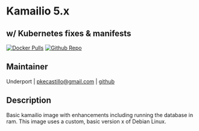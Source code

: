 # Kamailio 5.x
## w/ Kubernetes fixes & manifests
[![Docker Pulls](https://img.shields.io/docker/pulls/underport/kamailio.svg)](https://hub.docker.com/r/pkecastillo/kamailio) [![Github Repo](https://img.shields.io/badge/contributions-welcome-brightgreen.svg?style=flat)](https://github.com/underport/kamailio)


## Maintainer
Underport | <pkecastillo@gmail.com> | [github](https://github.com/underport)


## Description
Basic kamailio image with enhancements including running the database in ram.  This image uses a custom, basic version x of Debian Linux.
